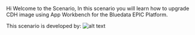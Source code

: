Hi Welcome to the Scenario,
In this scenario you will learn how to upgrade CDH image using App Workbench for the Bluedata EPIC Platform.

This scenario is developed by:
![alt text](https://theme.zdassets.com/theme_assets/893901/efec4daa46587b7cd2570cb01596b53d4863cdb1.jpg)